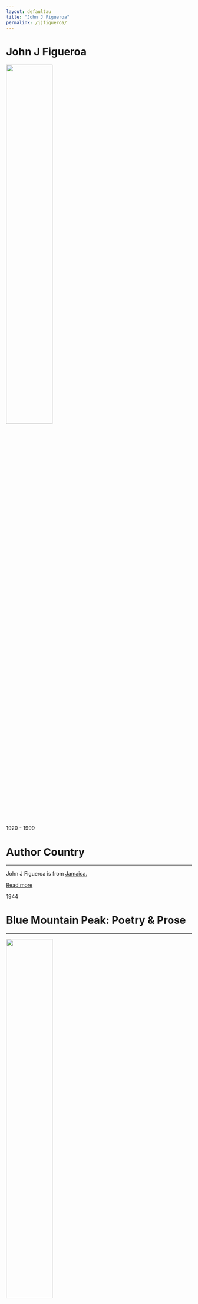 ```yaml
---
layout: defaultau
title: "John J Figueroa"
permalink: /jjfigueroa/
---
```

<!-- partial:index.partial.html -->
<div class="content">
     <h1>John J Figueroa</h1>
    <div class="quote">
        <div><img src="https://repeatingislands.files.wordpress.com/2018/12/jfigueroa.jpg" height="50%" width = "50%" class="logo"></div>
    </div>
    <div class="timeline">
        <div style="padding-bottom:100px;"></div>
        <div class="block">
             <div class="date right"><p class="right"> 1920 - 1999 </p></div>
            <div class="dot"></div>
            <div class="left first">
            <div class="author_country">
                <h1>Author Country</h1><hr>
          <div class="aclocation">  <p>John J Figueroa is from <a href="{{ site.baseurl }}/4">Jamaica.</a></p></div>
              <div class="acreadmore">  <a href="https://en.wikipedia.org/wiki/John_Figueroa" target="_blank">Read more</a></div>
            </div>
            </div>
        <div class="block">
            <div class="date left"><p class="left">1944</p></div>
            <div class="dot"></div>
            <div class="right">
                <h1>Blue Mountain Peak: Poetry & Prose</h1><hr>
                <p><img src="" height="50%" width = "50%"></p>
                <p>
                Language: English<br/>
                Publisher: Privately Published/Gleaner<br/>
                Pub_location: Kingston, Jamaica<br/>
                Genre: Poetry Collection<br/>
                Length: 65<br/>                   </p>
            </div>
        </div>
       <div class="block">
            <div class="date right"><p class="right">1962</p></div>
            <div class="dot"></div>
            <div class="left">
                <h1>Love Leaps Here</h1><hr>
                <p><img src="https://pictures.abebooks.com/inventory/md/md30497566574.jpg" height="50%" width = "50%"></p>
                <p>
                Language: English<br/>
                Publisher: C. Tinling & Co.<br/>
                Pub_location: Liverpool, England<br/>
                Genre: Poetry Collection<br/>
                Length: 60<br/>                   </p>
            </div>
        </div>
       <div class="block">
            <div class="date left"><p class="left">1966</p></div>
            <div class="dot"></div>
            <div class="right">
                <h1>Caribbean Voices: Dreams and Visions v. 1</h1><hr>
                <p><img src="https://m.media-amazon.com/images/I/51MCYYReYKL._SX353_BO1,204,203,200_.jpg" height="50%" width = "50%"></p>
                <p>
                Language: English<br/>
                Publisher: Evans Brothers Ltd<br/>
                Pub_location: London, England<br/>
                Genre: Anthology<br/>
                Length: 136<br/>                   </p>
            </div>
        </div>
       <div class="block">
            <div class="date right"><p class="right">1971</p></div>
            <div class="dot"></div>
            <div class="left">
                <h1>Society, Schools and Progress in the West Indies: The Commonwealth and International Library: Education and Educational Research (C.I.L.)</h1><hr>
                <p><img src="https://m.media-amazon.com/images/I/41cTJwxLj+L._SY346_.jpg" height="50%" width = "50%"></p>
                <p>
                Language: English<br/>
                Publisher: Elsevier Science & Technology<br/>
                Pub_location: Amsterdam, Netherlands<br/>
                Genre: Nonfiction Book<br/>
                Length: 208<br/>                   </p>
            </div>
        </div><div class="block">
            <div class="date left"><p class="left">1976</p></div>
            <div class="dot"></div>
            <div class="right">
                <h1>Ignoring Hurts</h1><hr>
                <p><img src="https://m.media-amazon.com/images/I/51+D5bJYOiL._AC_UF1000,1000_QL80_.jpg" height="50%" width = "50%"></p>
                <p>
                Language: English<br/>
                Publisher: Three Continents Press<br/>
                Pub_location: Washington, D.C., United States<br/>
                Genre: Anthology<br/>
                Length: 121<br/>                   </p>
            </div>
        </div>
<div class="block">
            <div class="date right"><p class="right">1979</p></div>
            <div class="dot"></div>
            <div class="left">
                <h1>Editor, with Donald E. Herdeck and others, Caribbean Writers: A Bio-Bibliographical Encyclopedia</h1><hr>
                <p><img src="https://journals.sagepub.com/cms/10.1177/002193478001100209/asset/002193478001100209.fp.png_v03" height="50%" width = "50%"></p>
                <p>
                Language: English<br/>
                Publisher: Three Continents Press<br/>
                Pub_location: Washington, D.C., United States<br/>
                Genre: Biography<br/>
                Length: <br/>                   </p>
            </div>
        </div>
<div class="block">
            <div class="date left"><p class="left">1982</p></div>
            <div class="dot"></div>
            <div class="right">
                <h1>Editor, An Anthology of African and Caribbean Writing in English</h1><hr>
                <p><img src="https://m.media-amazon.com/images/I/51EpQdTebKL._SX312_BO1,204,203,200_.jpg" height="50%" width = "50%"></p>
                <p>
                Language: English<br/>
                Publisher: Heinemann Educational Books<br/>
                Pub_location: New Hampshire, United States<br/>
                Genre: Anthology<br/>
                Length: 297<br/>                   </p>
            </div>
        </div>
<div class="block">
            <div class="date right"><p class="right">1991</p></div>
            <div class="dot"></div>
            <div class="left">
                <h1>The Chase: A Collection of Poems 1941–1989</h1><hr>
                <p><img src="https://books.google.dm/books/content?id=3sdyAAAAMAAJ&printsec=frontcover&img=1&zoom=1&imgtk=AFLRE71Aj4Azt8RgGcJxTs2mLpt78C48Y95juobkVGzcwxrUYOtihFqx8K54aQ1pv7olNZAKs6C7fOEDz8wqizHhqzEslR1n-txSdovEjoSMMKqLgvk-lTntc9BueVVNkGQKF-dDWkV-" height="50%" width = "50%"></p>
                <p>
                Language: English<br/>
                Publisher: Peepal Tree Press<br/>
                Pub_location: Leeds, England<br/>
                Genre: Poetry Collection<br/>
                Length: 152<br/>                   </p>
            </div>
        </div>       
<div class="block">
            <div class="date left"><p class="left">1991</p></div>
            <div class="dot"></div>
            <div class="right">
                <h1>West Indies in England: The Great Post-war Tours</h1><hr>
                <p><img src="https://m.media-amazon.com/images/I/51Rn+0lSQDL._SY440_BO1,204,203,200_.jpg" height="50%" width = "50%"></p>
                <p>
                Language: English<br/>
                Publisher: Kingswood Publishing<br/>
                Pub_location: New Hampshire, United States<br/>
                Genre: Nonfiction Book<br/>
                Length: 224<br/>                   </p>
            </div>
        </div>
<div class="block">
            <div class="date right"><p class="right">1995</p></div>
            <div class="dot"></div>
            <div class="left">
                <h1>Black in White: Caribbean Child in the UK Home</h1><hr>
                <p><img src="" height="50%" width = "50%"></p>
                <p>
                Language: English<br/>
                Publisher: Pitman Publishing<br/>
                Pub_location: London, England<br/>
                Genre: Anthology<br/>
                Length: 153<br/>                   </p>
            </div>
        </div>       
<!-- partial -->
<script src='https://cdnjs.cloudflare.com/ajax/libs/jquery/3.1.1/jquery.min.js'></script><script  src="{{ site.baseurl }}/assets/js/authorscript.js"></script>